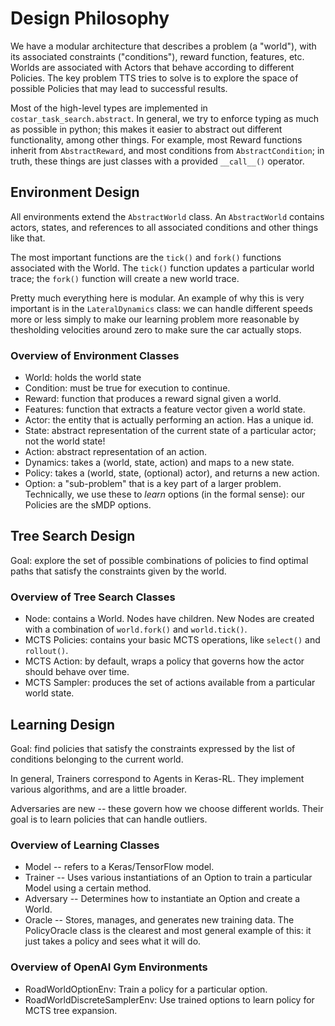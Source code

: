 # Design Philosophy

We have a modular architecture that describes a problem (a "world"), with its associated constraints ("conditions"), reward function, features, etc. Worlds are associated with Actors that behave according to different Policies. The key problem TTS tries to solve is to explore the space of possible Policies that may lead to successful results.

Most of the high-level types are implemented in `costar_task_search.abstract`. In general, we try to enforce typing as much as possible in python; this makes it easier to abstract out different functionality, among other things. For example, most Reward functions inherit from `AbstractReward`, and most conditions from `AbstractCondition`; in truth, these things are just classes with a provided `__call__()` operator.

## Environment Design

All environments extend the `AbstractWorld` class. An `AbstractWorld` contains actors, states, and references to all associated conditions and other things like that.

The most important functions are the `tick()` and `fork()` functions associated with the World. The `tick()` function updates a particular world trace; the `fork()` function will create a new world trace.

Pretty much everything here is modular. An example of why this is very important is in the `LateralDynamics` class: we can handle different speeds more or less simply to make our learning problem more reasonable by thesholding velocities around zero to make sure the car actually stops.

### Overview of Environment Classes

  - World: holds the world state
  - Condition: must be true for execution to continue.
  - Reward: function that produces a reward signal given a world.
  - Features: function that extracts a feature vector given a world state.
  - Actor: the entity that is actually performing an action. Has a unique id.
  - State: abstract representation of the current state of a particular actor; not the world state!
  - Action: abstract representation of an action.
  - Dynamics: takes a (world, state, action) and maps to a new state.
  - Policy: takes a (world, state, (optional) actor), and returns a new action.
  - Option: a "sub-problem" that is a key part of a larger problem. Technically, we use these to _learn_ options (in the formal sense): our Policies are the sMDP options.

## Tree Search Design

Goal: explore the set of possible combinations of policies to find optimal paths that satisfy the constraints given by the world.

### Overview of Tree Search Classes

  - Node: contains a World. Nodes have children. New Nodes are created with a combination of `world.fork()` and `world.tick()`.
  - MCTS Policies: contains your basic MCTS operations, like `select()` and `rollout()`.
  - MCTS Action: by default, wraps a policy that governs how the actor should behave over time.
  - MCTS Sampler: produces the set of actions available from a particular world state.

## Learning Design

Goal: find policies that satisfy the constraints expressed by the list of conditions belonging to the current world.

In general, Trainers correspond to Agents in Keras-RL. They implement various algorithms, and are a little broader.

Adversaries are new -- these govern how we choose different worlds. Their goal is to learn policies that can handle outliers.

### Overview of Learning Classes

  - Model -- refers to a Keras/TensorFlow model.
  - Trainer -- Uses various instantiations of an Option to train a particular Model using a certain method.
  - Adversary -- Determines how to instantiate an Option and create a World.
  - Oracle -- Stores, manages, and generates new training data. The PolicyOracle class is the clearest and most general example of this: it just takes a policy and sees what it will do.

### Overview of OpenAI Gym Environments

  - RoadWorldOptionEnv: Train a policy for a particular option.
  - RoadWorldDiscreteSamplerEnv: Use trained options to learn policy for MCTS tree expansion.

